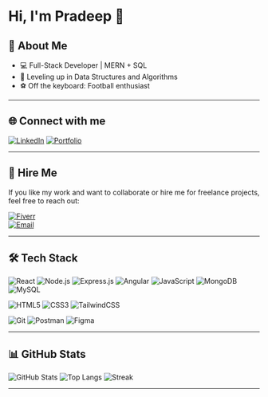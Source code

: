 # Hi, I'm Pradeep 👋

## 🚀 About Me
- 💻 Full-Stack Developer | MERN + SQL
- 🧩 Leveling up in Data Structures and Algorithms
- ⚽ Off the keyboard: Football enthusiast

---

## 🌐 Connect with me
[![LinkedIn](https://img.shields.io/badge/LinkedIn-blue?style=flat&logo=linkedin)](https://www.linkedin.com/in/pradeepdebnath/)
[![Portfolio](https://img.shields.io/badge/My%20Portfolio-1abc9c?style=flat&logo=vercel&logoColor=white)](https://pradeep-folio.netlify.app)

---

## 💼 Hire Me  
If you like my work and want to collaborate or hire me for freelance projects, feel free to reach out:  

[![Fiverr](https://img.shields.io/badge/Fiverr-1DBF73?style=for-the-badge&logo=fiverr&logoColor=white)](https://www.fiverr.com/debnath_pradeep)  
[![Email](https://img.shields.io/badge/Email-D14836?style=for-the-badge&logo=gmail&logoColor=white)](mailto:debnath.pradeep619@gmail.com)

---

## 🛠 Tech Stack
![React](https://img.shields.io/badge/React-20232A?style=for-the-badge&logo=react&logoColor=61DAFB)
![Node.js](https://img.shields.io/badge/Node.js-43853D?style=for-the-badge&logo=node.js&logoColor=white)
![Express.js](https://img.shields.io/badge/Express.js-404D59?style=for-the-badge&logo=express&logoColor=white)
![Angular](https://img.shields.io/badge/Angular-DD0031?style=for-the-badge&logo=angular&logoColor=white)
![JavaScript](https://img.shields.io/badge/JavaScript-323330?style=for-the-badge&logo=javascript&logoColor=F7DF1E)
![MongoDB](https://img.shields.io/badge/MongoDB-4EA94B?style=for-the-badge&logo=mongodb&logoColor=white)
![MySQL](https://img.shields.io/badge/MySQL-005C84?style=for-the-badge&logo=mysql&logoColor=white)

![HTML5](https://img.shields.io/badge/HTML5-E34F26?style=for-the-badge&logo=html5&logoColor=white)
![CSS3](https://img.shields.io/badge/CSS3-1572B6?style=for-the-badge&logo=css3&logoColor=white)
![TailwindCSS](https://img.shields.io/badge/Tailwind_CSS-38B2AC?style=for-the-badge&logo=tailwind-css&logoColor=white)

![Git](https://img.shields.io/badge/GIT-E44C30?style=for-the-badge&logo=git&logoColor=white)
![Postman](https://img.shields.io/badge/Postman-FF6C37?style=for-the-badge&logo=postman&logoColor=white)
![Figma](https://img.shields.io/badge/Figma-874FFF?style=for-the-badge&logo=figma&logoColor=white)

---

## 📊 GitHub Stats
![GitHub Stats](https://github-readme-stats.vercel.app/api?username=deepdeb&show_icons=true&theme=radical)
![Top Langs](https://github-readme-stats.vercel.app/api/top-langs/?username=deepdeb&layout=compact&theme=radical)
![Streak](https://github-readme-streak-stats.herokuapp.com/?user=deepdeb&theme=dark)

---
